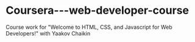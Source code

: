 # Coursera---web-developer-course
Course work for "Welcome to HTML, CSS, and Javascript for Web Developers!" with Yaakov Chaikin
